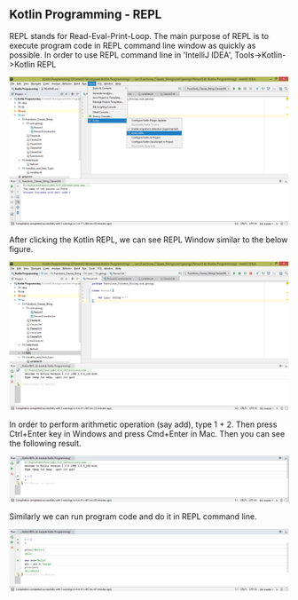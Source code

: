 ## Kotlin Programming - REPL 

REPL stands for Read-Eval-Print-Loop. The main purpose of REPL is to execute program code in REPL command line window as quickly as possible. In order to use REPL command line in 'IntelliJ IDEA', Tools->Kotlin->Kotlin REPL
<br/>
<p align="center"><img src="img1.png"></p>

After clicking the Kotlin REPL, we can see REPL Window similar to the below figure.
<br/>
<p align="center"><img src="img2.png"></p>

In order to perform arithmetic operation (say add), type 1 + 2. Then press Ctrl+Enter key in Windows and press Cmd+Enter in Mac. Then you can see the following result.
<br/>      
<p align="center"><img src="img3.PNG"></p>

 Similarly we can run program code and do it in REPL command line.
<br/>
<p align="center"><img src="img4.PNG"></p>
